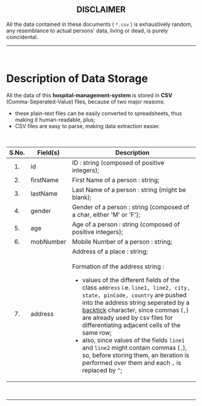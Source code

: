 <br>
<h2 align="center"> DISCLAIMER </h2>

All the data contained in these documents ( `*.csv` ) is exhaustively random, any resemblance to actual persons' data, living or dead, is purely coincidental.



___

<br>

# Description of Data Storage

All the data of this **hospital-management-system** is stored in **CSV** (Comma-Seperated-Value) files, because of two major reasons:
- these plain-text files can be easily converted to spreadsheets, thus making it human-readable, plus;
- CSV files are easy to parse, making data extraction easier.

<br>

|S.No.|Field(s)|Description|
|:---:|-----|-----------|
|1.|id|ID : string (composed of positive integers);|
|2.|firstName|First Name of a person : string;|
|3.|lastName| Last Name of a person : string (might be blank);|
|4.|gender|Gender of a person : string (composed of a char, either 'M' or 'F');|
|5.|age|Age of a person : string (composed of positive integers);|
|6.|mobNumber|Mobile Number of a person : string;|
|7.|address|Address of a place : string;<br><br>Formation of the address string :<br><ul><li>values of the different fields of the class `address` i.e. `line1, line2, city, state, pinCode, country` are pushed into the address string seperated by a [backtick](https://en.wikipedia.org/wiki/Grave_accent) character, since commas (`,`) are already used by csv files for differentiating adjacent cells of the same row;</li><li>also, since values of the fields `line1` and `line2` might contain commas (`,`), so, before storing them, an iteration is performed over them and each `,` is replaced by `^`;</li></ul> |
<br>

___
